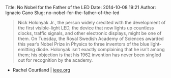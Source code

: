 Title: No Nobel for the Father of the LED
Date: 2014-10-08 19:21
Author: Ignacio Cano
Slug: no-nobel-for-the-father-of-the-led

> Nick Holonyak Jr., the person widely credited with the development of
> the first visible-light LED, the device that now lights up countless
> clocks, traffic signals, and other electronic displays, might be one
> of them. On Tuesday, the Royal Swedish Academy of Sciences awarded
> this year’s Nobel Prize in Physics to three inventors of the blue
> light-emitting diode. Holonyak isn’t exactly complaining that he isn’t
> among them; his objection is that his 1962 invention has never been
> singled out for recognition by the academy.

- Rachel Courtland | [ieee.org][]

  [ieee.org]: http://spectrum.ieee.org/tech-talk/semiconductors/devices/no-nobel-for-the-father-of-the-led
    "No Nobel for the Father of the LED"
